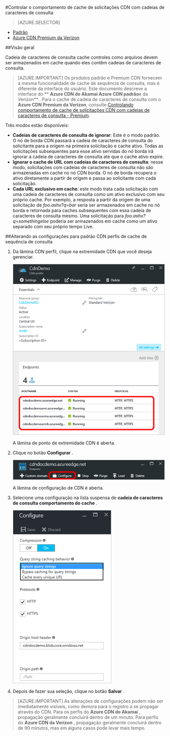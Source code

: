 <properties
    pageTitle="Controlar o comportamento de solicitações com cadeias de caracteres de consulta do cache de CDN do Azure | Microsoft Azure"
    description="Sequência de consulta do Azure CDN cache controles como arquivos devem ser armazenados em cache quando eles contêm cadeias de caracteres de consulta."
    services="cdn"
    documentationCenter=""
    authors="camsoper"
    manager="erikre"
    editor=""/>

<tags
    ms.service="cdn"
    ms.workload="tbd"
    ms.tgt_pltfrm="na"
    ms.devlang="na"
    ms.topic="article"
    ms.date="07/28/2016"
    ms.author="casoper"/>

#<a name="controlling-caching-behavior-of-cdn-requests-with-query-strings"></a>Controlar o comportamento de cache de solicitações CDN com cadeias de caracteres de consulta

> [AZURE.SELECTOR]
- [Padrão](cdn-query-string.md)
- [Azure CDN Premium da Verizon](cdn-query-string-premium.md)

##<a name="overview"></a>Visão geral

Cadeia de caracteres de consulta cache controles como arquivos devem ser armazenados em cache quando eles contêm cadeias de caracteres de consulta.

> [AZURE.IMPORTANT] Os produtos padrão e Premium CDN fornecem a mesma funcionalidade de cache de sequência de consulta, mas é diferente da interface do usuário.  Este documento descreve a interface do ** **Azure CDN do Akamai Azure CDN padrão**e da Verizon** .  Para o cache de cadeia de caracteres de consulta com o **Azure CDN Premium da Verizon**, consulte [Controlando comportamento de cache de solicitações CDN com cadeias de caracteres de consulta - Premium](cdn-query-string-premium.md).

Três modos estão disponíveis:

- **Cadeias de caracteres de consulta de ignorar**: Este é o modo padrão.  O nó de borda CDN passará a cadeia de caracteres de consulta do solicitante para a origem na primeira solicitação e cache ativo.  Todas as solicitações subsequentes para esse ativo servidas do nó borda irá ignorar a cadeia de caracteres de consulta até que o cache ativo expire.
- **Ignorar o cache de URL com cadeias de caracteres de consulta**: nesse modo, solicitações com cadeias de caracteres de consulta não são armazenadas em cache no nó CDN borda.  O nó de borda recupera o ativo diretamente a partir de origem e passa ao solicitante com cada solicitação.
- **Cada URL exclusivo em cache**: este modo trata cada solicitação com uma cadeia de caracteres de consulta como um ativo exclusivo com seu próprio cache.  Por exemplo, a resposta a partir da origem de uma solicitação de *foo.ashx?q=bar* seria ser armazenados em cache no nó borda e retornada para caches subsequentes com essa cadeia de caracteres de consulta mesmo.  Uma solicitação para *foo.ashx?q=somethingelse* poderia ser armazenados em cache como um ativo separado com seu próprio tempo Live.

##<a name="changing-query-string-caching-settings-for-standard-cdn-profiles"></a>Alterando as configurações para padrão CDN perfis de cache de sequência de consulta

1. Da lâmina CDN perfil, clique na extremidade CDN que você deseja gerenciar.

    ![Pontos de extremidade do CDN perfil blade](./media/cdn-query-string/cdn-endpoints.png)

    A lâmina de ponto de extremidade CDN é aberta.

2. Clique no botão **Configurar** .

    ![Botão de gerenciar blade de perfil CDN](./media/cdn-query-string/cdn-config-btn.png)

    A lâmina de configuração de CDN é aberta.

3. Selecione uma configuração na lista suspensa de **cadeia de caracteres de consulta comportamento do cache** .

    ![Cadeia de caracteres de consulta CDN opções de cache](./media/cdn-query-string/cdn-query-string.png)

4. Depois de fazer sua seleção, clique no botão **Salvar** .

> [AZURE.IMPORTANT] As alterações de configurações podem não ser imediatamente visíveis, como demora para o registro a se propagar através do CDN.  Para os perfis do <b>Azure CDN do Akamai</b> , propagação geralmente concluirá dentro de um minuto.  Para perfis do <b>Azure CDN da Verizon</b> , propagação geralmente concluirá dentro de 90 minutos, mas em alguns casos pode levar mais tempo.
